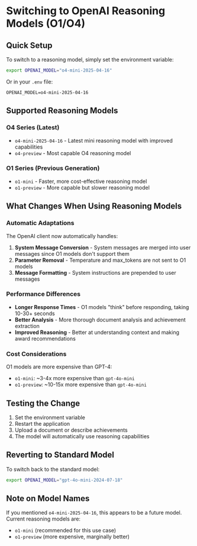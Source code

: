 # Switching to OpenAI Reasoning Models (O1/O4)

## Quick Setup

To switch to a reasoning model, simply set the environment variable:

```bash
export OPENAI_MODEL="o4-mini-2025-04-16"
```

Or in your `.env` file:
```
OPENAI_MODEL=o4-mini-2025-04-16
```

## Supported Reasoning Models

### O4 Series (Latest)
- `o4-mini-2025-04-16` - Latest mini reasoning model with improved capabilities
- `o4-preview` - Most capable O4 reasoning model

### O1 Series (Previous Generation)
- `o1-mini` - Faster, more cost-effective reasoning model
- `o1-preview` - More capable but slower reasoning model

## What Changes When Using Reasoning Models

### Automatic Adaptations
The OpenAI client now automatically handles:

1. **System Message Conversion** - System messages are merged into user messages since O1 models don't support them
2. **Parameter Removal** - Temperature and max_tokens are not sent to O1 models
3. **Message Formatting** - System instructions are prepended to user messages

### Performance Differences

- **Longer Response Times** - O1 models "think" before responding, taking 10-30+ seconds
- **Better Analysis** - More thorough document analysis and achievement extraction
- **Improved Reasoning** - Better at understanding context and making award recommendations

### Cost Considerations

O1 models are more expensive than GPT-4:
- `o1-mini`: ~3-4x more expensive than `gpt-4o-mini`
- `o1-preview`: ~10-15x more expensive than `gpt-4o-mini`

## Testing the Change

1. Set the environment variable
2. Restart the application
3. Upload a document or describe achievements
4. The model will automatically use reasoning capabilities

## Reverting to Standard Model

To switch back to the standard model:
```bash
export OPENAI_MODEL="gpt-4o-mini-2024-07-18"
```

## Note on Model Names

If you mentioned `o4-mini-2025-04-16`, this appears to be a future model. Current reasoning models are:
- `o1-mini` (recommended for this use case)
- `o1-preview` (more expensive, marginally better)